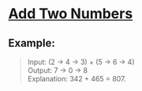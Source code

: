 # [Add Two Numbers](https://leetcode.com/problems/add-two-numbers/)

Example:
--------

> Input: (2 -> 4 -> 3) + (5 -> 6 -> 4)  
> Output: 7 -> 0 -> 8  
> Explanation: 342 + 465 = 807.  